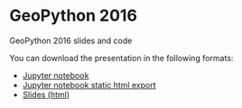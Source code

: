 # GeoPython 2016

GeoPython 2016 slides and code

You can download the presentation in the following formats:

* [Jupyter notebook](talk.ipynb)
* [Jupyter notebook static html export](talk.html)
* [Slides (html)](talk.slides.html)
